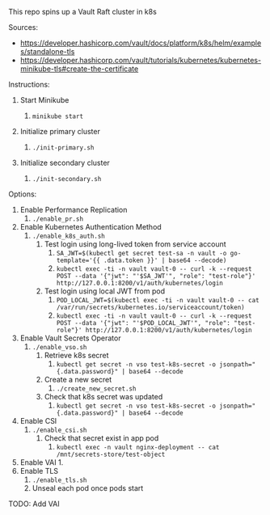 This repo spins up a Vault Raft cluster in k8s

Sources:

* https://developer.hashicorp.com/vault/docs/platform/k8s/helm/examples/standalone-tls
* https://developer.hashicorp.com/vault/tutorials/kubernetes/kubernetes-minikube-tls#create-the-certificate

Instructions: 

1. Start Minikube
   1. `minikube start`

2. Initialize primary cluster
   1. `./init-primary.sh`

3. Initialize secondary cluster
   1. `./init-secondary.sh`

Options:

1. Enable Performance Replication
   1. `./enable_pr.sh`
2. Enable Kubernetes Authentication Method
   1. `./enable_k8s_auth.sh`
      1. Test login using long-lived token from service account
         1. `SA_JWT=$(kubectl get secret test-sa -n vault -o go-template='{{ .data.token }}' | base64 --decode)`   
         2. `kubectl exec -ti -n vault vault-0 -- curl -k --request POST --data '{"jwt": "'$SA_JWT'", "role": "test-role"}' http://127.0.0.1:8200/v1/auth/kubernetes/login`
      2. Test login using local JWT from pod
         1. `POD_LOCAL_JWT=$(kubectl exec -ti -n vault vault-0 -- cat /var/run/secrets/kubernetes.io/serviceaccount/token)`
         2. `kubectl exec -ti -n vault vault-0 -- curl -k --request POST --data '{"jwt": "'$POD_LOCAL_JWT'", "role": "test-role"}' http://127.0.0.1:8200/v1/auth/kubernetes/login`
3. Enable Vault Secrets Operator
   1. `./enable_vso.sh`
      1. Retrieve k8s secret
         1. `kubectl get secret -n vso test-k8s-secret -o jsonpath="{.data.password}" | base64 --decode`
      2. Create a new secret 
         1. `./create_new_secret.sh`
      3. Check that k8s secret was updated
         1. `kubectl get secret -n vso test-k8s-secret -o jsonpath="{.data.password}" | base64 --decode`
4. Enable CSI
   1. `./enable_csi.sh`
      1. Check that secret exist in app pod 
         1. `kubectl exec -n vault nginx-deployment -- cat /mnt/secrets-store/test-object`
5. Enable VAI
   1. 
6. Enable TLS
   1. `./enable_tls.sh`
   2. Unseal each pod once pods start

TODO: Add VAI








